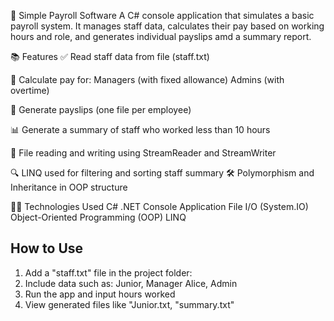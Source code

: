 💼 Simple Payroll Software
A C# console application that simulates a basic payroll system. 
It manages staff data, calculates their pay based on working hours and role, and generates individual payslips amd a summary report.

📚 Features
✅ Read staff data from file (staff.txt)

🧮 Calculate pay for:
Managers (with fixed allowance)
Admins (with overtime)

📄 Generate payslips (one file per employee)

📊 Generate a summary of staff who worked less than 10 hours

💾 File reading and writing using StreamReader and StreamWriter

🔍 LINQ used for filtering and sorting staff summary
🛠 Polymorphism and Inheritance in OOP structure

🧑‍💻 Technologies Used
C# .NET Console Application
File I/O (System.IO)
Object-Oriented Programming (OOP)
LINQ

## How to Use

1. Add a "staff.txt" file in the project folder:
2. Include data such as:
Junior, Manager
Alice, Admin
3. Run the app and input hours worked
4. View generated files like "Junior.txt, "summary.txt"
